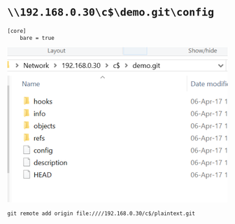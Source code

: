 


# `\\192.168.0.30\c$\demo.git\config`

```
[core]
	bare = true
```


![Screenshot][screenshot]


```
git remote add origin file:////192.168.0.30/c$/plaintext.git
```



[screenshot]: bare-repo-on-windows-box.png
